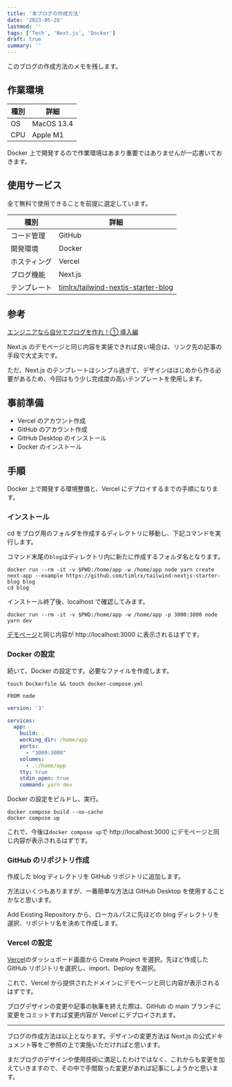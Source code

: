 ```yaml
---
title: '本ブログの作成方法'
date: '2023-05-28'
lastmod: ''
tags: ['Tech', 'Next.js', 'Docker']
draft: true
summary: ''
---
```


このブログの作成方法のメモを残します。

## 作業環境

| 種別 | 詳細       |
| ---- | ---------- |
| OS   | MacOS 13.4 |
| CPU  | Apple M1   |

Docker 上で開発するので作業環境はあまり重要ではありませんが一応書いておきます。

## 使用サービス

全て無料で使用できることを前提に選定しています。

| 種別         | 詳細                                                                                          |
| ------------ | --------------------------------------------------------------------------------------------- |
| コード管理   | GitHub                                                                                        |
| 開発環境     | Docker                                                                                        |
| ホスティング | Vercel                                                                                        |
| ブログ機能   | Next.js                                                                                       |
| テンプレート | [timlrx/tailwind-nextjs-starter-blog](https://github.com/timlrx/tailwind-nextjs-starter-blog) |

## 参考

[エンジニアなら自分でブログを作れ！① 導入編](https://zenn.dev/miketako3/articles/9b2b1a9ec13901)

Next.js のデモページと同じ内容を実装できれば良い場合は、リンク先の記事の手段で大丈夫です。

ただ、Next.js のテンプレートはシンプル過ぎて、デザインははじめから作る必要があるため、今回はもう少し完成度の高いテンプレートを使用します。

## 事前準備

- Vercel のアカウント作成
- GitHub のアカウント作成
- GitHub Desktop のインストール
- Docker のインストール

## 手順

Docker 上で開発する環境整備と、Vercel にデプロイするまでの手順になります。

### インストール

cd をブログ用のフォルダを作成するディレクトリに移動し、下記コマンドを実行します。

コマンド末尾の`blog`はディレクトリ内に新たに作成するフォルダ名となります。

```
docker run --rm -it -v $PWD:/home/app -w /home/app node yarn create next-app --example https://github.com/timlrx/tailwind-nextjs-starter-blog blog
cd blog
```

インストール終了後、localhost で確認してみます。

```
docker run --rm -it -v $PWD:/home/app -w /home/app -p 3000:3000 node yarn dev
```

[デモページ](https://tailwind-nextjs-starter-blog.vercel.app)と同じ内容が http://localhost:3000 に表示されるはずです。

### Docker の設定

続いて、Docker の設定です。必要なファイルを作成します。

```
touch Dockerfile && touch docker-compose.yml
```

```:Dockerfile
FROM node
```

```yml:docker-compose.yml
version: '3'

services:
  app:
    build: .
    working_dir: /home/app
    ports:
      - "3000:3000"
    volumes:
      - .:/home/app
    tty: true
    stdin_open: true
    command: yarn dev
```

Docker の設定をビルドし、実行。

```
docker compose build --no-cache
docker compose up
```

これで、今後は`docker compose up`で http://localhost:3000 にデモページと同じ内容が表示されるはずです。

### GitHub のリポジトリ作成

作成した blog ディレクトリを GitHub リポジトリに追加します。

方法はいくつもありますが、一番簡単な方法は GitHub Desktop を使用することかなと思います。

Add Existing Repository から、ローカルパスに先ほどの blog ディレクトリを選択、リポジトリ名を決めて作成します。

### Vercel の設定

[Vercel](https://vercel.com/dashboard)のダッシュボード画面から Create Project を選択。先ほど作成した GitHub リポジトリを選択し、import、Deploy を選択。

これで、Vercel から提供されたドメインにデモページと同じ内容が表示されるはずです。

ブログデザインの変更や記事の執筆を終えた際は、GitHub の main ブランチに変更をコミットすれば変更内容が Vercel にデプロイされます。

---

ブログの作成方法は以上となります。デザインの変更方法は Next.js の公式ドキュメント等をご参照の上で実施いただければと思います。

まだブログのデザインや使用技術に満足したわけではなく、これからも変更を加えていきますので、その中で手間取った変更があれば記事にしようかと思います。
